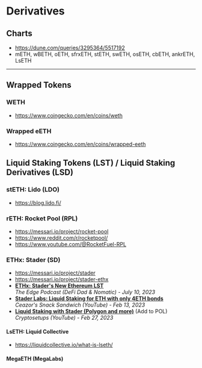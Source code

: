 # Derivatives

## Charts

- https://dune.com/queries/3295364/5517192
- mETH, wBETH, oETH, sfrxETH, stETH, swETH, osETH, cbETH, ankrETH, LsETH

---

## Wrapped Tokens

### WETH
- https://www.coingecko.com/en/coins/weth

### Wrapped eETH
- https://www.coingecko.com/en/coins/wrapped-eeth

## Liquid Staking Tokens (LST) / Liquid Staking Derivatives (LSD)

### stETH: Lido (LDO)

- https://blog.lido.fi/

### rETH: Rocket Pool (RPL)

- https://messari.io/project/rocket-pool
- https://www.reddit.com/r/rocketpool/
- https://www.youtube.com/@RocketFuel-RPL

### ETHx: Stader (SD)

- https://messari.io/project/stader
- https://messari.io/project/stader-ethx
- [**ETHx: Stader's New Ethereum LST**](https://www.youtube.com/watch?v=tTlCnc8sjd0)
  <br/>_The Edge Podcast (DeFi Dad & Nomatic) - July 10, 2023_
- [**Stader Labs: Liquid Staking for ETH with only 4ETH bonds**](https://www.youtube.com/watch?v=Sn0q4cW6opU)
  <br/>_Ceazor's Snack Sandwich (YouTube) - Feb 13, 2023_
- [**Liquid Staking with Stader (Polygon and more)**](https://www.youtube.com/watch?v=V0W8abretag) (Add to POL)
  <br/>_Cryptosetups (YouTube) - Feb 27, 2023_

#### LsETH: Liquid Collective

- https://liquidcollective.io/what-is-lseth/

#### MegaETH (MegaLabs)
